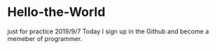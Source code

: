 # Hello-the-World
just for practice
2019/9/7 Today I sign up in the Github and become a memeber of programmer.
